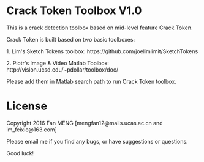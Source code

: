 # Crack Token Toolbox V1.0
This is a crack detection toolbox based on mid-level feature Crack Token.

<p>Crack Token is built based on two basic toolboxes:</p>
<p>1. Lim's Sketch Tokens toolbox: https://github.com/joelimlimit/SketchTokens</p>
<p>2. Piotr's Image & Video Matlab Toolbox: http://vision.ucsd.edu/~pdollar/toolbox/doc/</p>
<p>Please add them in Matlab search path to run Crack Token toolbox.</p>

# License
<p>Copyright 2016 Fan MENG [mengfan12@mails.ucas.ac.cn and im_feixie@163.com]</p>

<p>Please email me if you find any bugs, or have suggestions or questions.</p>
<p>Good luck!</p>
